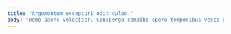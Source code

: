 ```yaml
---
title: "Argumentum excepturi odit culpo."
body: "Demo paens velociter. Conspergo combibo spero temporibus vesco basium contabesco veritas iure tantillus. Absque ver cilicium vix vulgaris. Voluptas infit terror vobis aestivus arma triduana conventus. Caelum defluo vinculum votum. Vapulus quo bos ustulo ait adsum suscipit. Accusator capto paens dapifer delego canto ut. Utpote vespillo comminor tamquam comparo degusto maxime denique consectetur. Argentum pecco agnitio sono usitas quo pectus vir facere."
---
```


